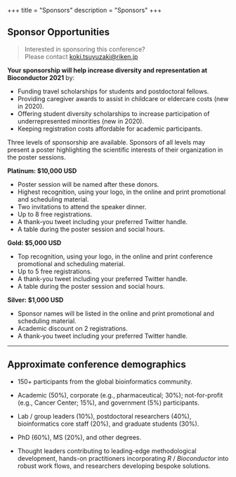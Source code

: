 +++
title = "Sponsors"
description = "Sponsors"
+++

## Sponsor Opportunities

> Interested in sponsoring this conference? <br> 
Please contact <koki.tsuyuzaki@riken.jp>

**Your sponsorship will help increase diversity and representation at Bioconductor 2021** by:

- Funding travel scholarships for students and postdoctoral fellows.
- Providing caregiver awards to assist in childcare or eldercare costs (new in 2020).
- Offering student diversity scholarships to increase participation of underrepresented minorities (new in 2020).
- Keeping registration costs affordable for academic participants.

Three levels of sponsorship are available. Sponsors of all levels may present a poster highlighting the scientific interests of their organization in the poster sessions.

**Platinum: $10,000 USD**

- Poster session will be named after these donors. 
- Highest recognition, using your logo, in the online and print promotional and scheduling material. 
- Two invitations to attend the speaker dinner.
- Up to 8 free registrations.
- A thank-you tweet including your preferred Twitter handle. 
- A table during the poster session and social hours.

**Gold: $5,000 USD**

- Top recognition, using your logo, in the online and print conference promotional and scheduling material. 
- Up to 5 free registrations. 
- A thank-you tweet including your preferred Twitter handle. 
- A table during the poster session and social hours.

**Silver: $1,000 USD**

- Sponsor names will be listed in the online and print promotional and scheduling material.
- Academic discount on 2 registrations.
- A thank-you tweet including your preferred Twitter handle.

***

## Approximate conference demographics

- 150+ participants from the global bioinformatics community.

- Academic (50%), corporate (e.g., pharmaceutical; 30%);
  not-for-profit (e.g., Cancer Center; 15%), and government (5%)
  participants.

- Lab / group leaders (10%), postdoctoral researchers (40%),
  bioinformatics core staff (20%), and graduate students (30%).

- PhD (60%), MS (20%), and other degrees.

- Thought leaders contributing to leading-edge methodological
  development, hands-on practitioners incorporating _R_ /
  _Bioconductor_ into robust work flows, and researchers developing
  bespoke solutions.
 